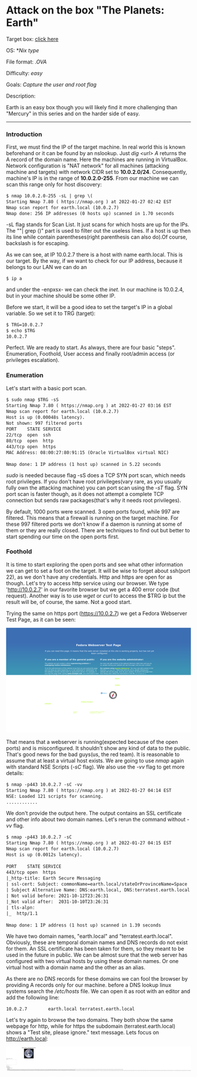 # Attack on the box "The Planets: Earth"

Target box: [click here](https://www.vulnhub.com/entry/the-planets-earth,755/)

OS: **Nix type*

File format: *.OVA*

Difficulty: *easy*

Goals: *Capture the user and root flag*

Description: 

Earth is an easy box though you will likely find it more challenging than "Mercury" in this series and on the harder side of easy.

---
### Introduction

First, we must find the IP of the target machine. In real world this is known beforehand or it can be found by an nslookup. Just *dig \<url\> A* returns the A record of the domain name. Here the machines are running in VirtualBox. Network configuration is "NAT network" for all machines (attacking machine and targets) with network CIDR set to **10.0.2.0/24**. Consequently, machine's IP is in the range of **10.0.2.0-255**. From our machine we can scan this range only for host discovery:

```
$ nmap 10.0.2.0-255 -sL | grep \(
Starting Nmap 7.80 ( https://nmap.org ) at 2022-01-27 02:42 EST
Nmap scan report for earth.local (10.0.2.7)
Nmap done: 256 IP addresses (0 hosts up) scanned in 1.70 seconds
```
-sL flag stands for Scan List. It just scans for which hosts are up for the IPs. The ""| grep \()" part is used to filter out the useless lines. If a host is up then its line while contain parentheses(right parenthesis can also do).Of course, backslash is for escaping.

As we can see, at IP 10.0.2.7 there is a host with name earth.local. This is our target. By the way, if we want to check for our IP address, because it belongs to our LAN we can do an 

```
$ ip a
```
and under the -enpxsx- we can check the *inet*. In our machine is 10.0.2.4, but in your machine should be some other IP.

Before we start, it will be a good idea to set the target's IP in a global variable. So we set it to TRG (target):

```
$ TRG=10.0.2.7
$ echo $TRG
10.0.2.7
```

Perfect. We are ready to start. As always, there are four basic "steps". Enumeration, Foothold, User access and finally root/admin access (or privileges escalation).

### Enumeration

Let's start with a basic port scan.

```
$ sudo nmap $TRG -sS
Starting Nmap 7.80 ( https://nmap.org ) at 2022-01-27 03:16 EST
Nmap scan report for earth.local (10.0.2.7)
Host is up (0.00048s latency).
Not shown: 997 filtered ports
PORT    STATE SERVICE
22/tcp  open  ssh
80/tcp  open  http
443/tcp open  https
MAC Address: 08:00:27:80:91:15 (Oracle VirtualBox virtual NIC)

Nmap done: 1 IP address (1 host up) scanned in 5.22 seconds

```

*sudo* is needed because flag -sS does a TCP SYN port scan, which needs root privileges. If you don't have root privileges(vary rare, as you usually fully own the attacking machine) you can port scan using the *-sT* flag. SYN port scan is faster though, as it does not attempt a complete TCP connection but sends raw packages(that's why it needs root privileges).

By default, 1000 ports were scanned. 3 open ports found, while 997 are filtered. This means that a firewall is running on the target machine. For these 997 filtered ports we don't know if a daemon is running at some of them or they are really closed. There are techniques to find out but better to start spending our time on the open ports first.

### Foothold

It is time to start exploring the open ports and see what other information we can get to set a foot on the target. It will be wise to forget about ssh(port 22), as we don't have any credentials. Http and https are open for as though. Let's try to access http service using our browser. We type 'http://10.0.2.7' in our favorite browser but we get a 400 error code (but request). Another way is to use *wget* or *curl* to access the $TRG ip but the result will be, of course, the same. Not a good start.

Trying the same on https port (https://10.0.2.7) we get a Fedora Webserver Test Page, as it can be seen:

 ![](img/image1.png)

That means that a webserver is running(expected because of the open ports) and is misconfigured. It shouldn't show any kind of data to the public. That's good news for the bad guys(us, the red team). It is reasonable to assume that at least a virtual host exists. We are going to use *nmap* again with standard NSE Scripts (*-sC* flag). We also use the *-vv* flag to get more details:

```
$ nmap -p443 10.0.2.7 -sC -vv
Starting Nmap 7.80 ( https://nmap.org ) at 2022-01-27 04:14 EST
NSE: Loaded 121 scripts for scanning.
............
```

We don't provide the output here. The output contains an SSL certificate and other info about two domain names. Let's rerun the command without *-vv* flag.

```
$ nmap -p443 10.0.2.7 -sC
Starting Nmap 7.80 ( https://nmap.org ) at 2022-01-27 04:15 EST
Nmap scan report for earth.local (10.0.2.7)
Host is up (0.0012s latency).

PORT    STATE SERVICE
443/tcp open  https
|_http-title: Earth Secure Messaging
| ssl-cert: Subject: commonName=earth.local/stateOrProvinceName=Space
| Subject Alternative Name: DNS:earth.local, DNS:terratest.earth.local
| Not valid before: 2021-10-12T23:26:31
|_Not valid after:  2031-10-10T23:26:31
| tls-alpn: 
|_  http/1.1

Nmap done: 1 IP address (1 host up) scanned in 1.39 seconds

```

We have two domain names, "earth.local" and "terratest.earth.local". Obviously, these are temporal domain names and DNS records do not exist for them. An SSL certificate has been taken for them, so they meant to be used in the future in public. We can be almost sure that the web server has configured with two virtual hosts by using these domain names. Or one virtual host with a domain name and the other as an alias.
 
As there are no DNS records for these domains we can fool the browser by providing A records only for our machine. before a DNS lookup linux systems search the */etc/hosts* file. We can open it as root with an editor and add the following line:

```
10.0.2.7		earth.local	terratest.earth.local
```

Let's try again to browse the two domains. They both show the same webpage for http, while for https the subdomain (terratest.earth.local) shows a "Test site, please ignore." text message. Lets focus on http://earth.local:

![](img/image2.png)

